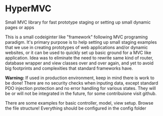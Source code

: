 HyperMVC
========

Small MVC library for fast prototype staging or setting up small dynamic pages or apps 

<p class="text">This is a small codeiginter like "framework" following MVC programing paradigm. It's primary purpose is to help setting up small staging examples that we use in creating prototypes of web applications and/or dynamic websites, or it can be used to quickly set up basic ground for a MVC like application. Idea was to eliminate the need to rewrite same kind of router, database wrapper and view classes over and over again, and yet to avoid big footprints and complexities that standard frameworks have.</p>
<p class="warning"><b>Warning:</b> If used in production environment, keep in mind there is work to be done! There are no security checks when inputing data, except standard PDO injection protection and no error handling for various states. They will be or will not be integrated in the future, for some contribuione visit github.</p> 			
<p class="text">There are some examples for basic controller, model, view setup. Browse the file structure! Everything should be configured in the config folder</p>
